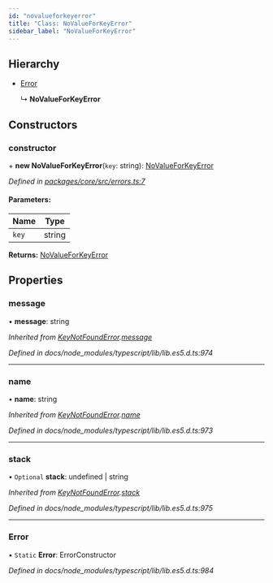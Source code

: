 ```yaml
---
id: "novalueforkeyerror"
title: "Class: NoValueForKeyError"
sidebar_label: "NoValueForKeyError"
---
```


## Hierarchy

- [Error](keynotfounderror.md#error)

  ↳ **NoValueForKeyError**

## Constructors

### constructor

\+ **new NoValueForKeyError**(`key`: string): [NoValueForKeyError](novalueforkeyerror.md)

_Defined in [packages/core/src/errors.ts:7](https://github.com/willsoto/node-konfig/blob/e86bb60/packages/core/src/errors.ts#L7)_

#### Parameters:

| Name  | Type   |
| ----- | ------ |
| `key` | string |

**Returns:** [NoValueForKeyError](novalueforkeyerror.md)

## Properties

### message

• **message**: string

_Inherited from [KeyNotFoundError](keynotfounderror.md).[message](keynotfounderror.md#message)_

_Defined in docs/node_modules/typescript/lib/lib.es5.d.ts:974_

---

### name

• **name**: string

_Inherited from [KeyNotFoundError](keynotfounderror.md).[name](keynotfounderror.md#name)_

_Defined in docs/node_modules/typescript/lib/lib.es5.d.ts:973_

---

### stack

• `Optional` **stack**: undefined \| string

_Inherited from [KeyNotFoundError](keynotfounderror.md).[stack](keynotfounderror.md#stack)_

_Defined in docs/node_modules/typescript/lib/lib.es5.d.ts:975_

---

### Error

▪ `Static` **Error**: ErrorConstructor

_Defined in docs/node_modules/typescript/lib/lib.es5.d.ts:984_
